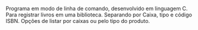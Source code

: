 Programa em modo de linha de comando, desenvolvido em linguagem C.
Para registrar livros em uma biblioteca.
Separando por Caixa, tipo e código ISBN.
Opções de listar por caixas ou pelo tipo do produto.
